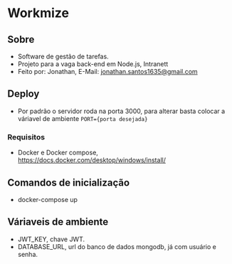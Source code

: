 # Workmize

## Sobre

* Software de gestão de tarefas.
* Projeto para a vaga back-end em Node.js, Intranett
* Feito por: Jonathan, E-Mail: jonathan.santos1635@gmail.com
  
## Deploy

* Por padrão o servidor roda na porta 3000, para alterar basta colocar a váriavel de ambiente `PORT={porta desejada}`

### Requisitos

* Docker e Docker compose, https://docs.docker.com/desktop/windows/install/
  
## Comandos de inicialização

* docker-compose up

## Váriaveis de ambiente

* JWT_KEY, chave JWT.
* DATABASE_URL, url do banco de dados mongodb, já com usuário e senha.